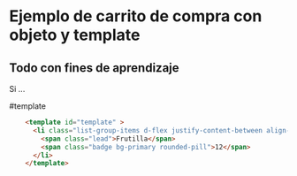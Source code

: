 # Ejemplo de carrito de compra con objeto y template

## Todo con fines de aprendizaje
Si ...

#template
```html
    <template id="template" >
      <li class="list-group-items d-flex justify-content-between align-items-center">
        <span class="lead">Frutilla</span>
        <span class="badge bg-primary rounded-pill">12</span>
      </li>
    </template>
```